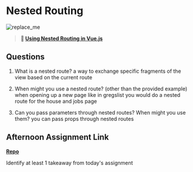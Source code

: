 # Nested Routing

![replace_me](https://codeworks.blob.core.windows.net/public/assets/img/illustrations/placeholder.svg)

> **📖 [Using Nested Routing in Vue.js](https://codeworksacademy.com/fs-student-guide/resources/wk6/04-Child-Routes)**

## Questions

1. What is a nested route?
a way to exchange specific fragments of the view based on the current route

2. When might you use a nested route? (other than the provided example)
when opening up a new page like in gregslist you would do a nested route for the house and jobs page

3. Can you pass parameters through nested routes? When might you use them?
you can pass props through nested routes 

## Afternoon Assignment Link

**[Repo](https://github.com/devinwithoft/blogger)**

Identify at least 1 takeaway from today's assignment
